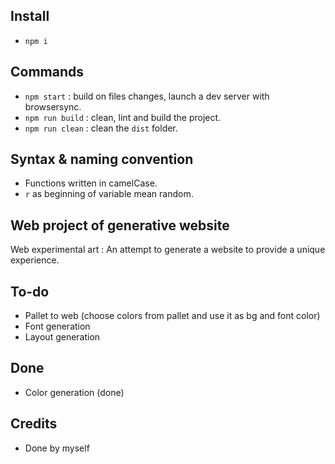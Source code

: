 
## Install

- `npm i`


## Commands

- `npm start` : build on files changes, launch a dev server with browsersync.
- `npm run build` : clean, lint and build the project.
- `npm run clean` : clean the `dist` folder.


## Syntax & naming convention
- Functions written in camelCase.
- `r` as beginning of variable mean random.

## Web project of generative website
Web experimental art :
An attempt to generate a website to provide a unique experience.


## To-do

- Pallet to web (choose colors from pallet and use it as bg and font color)
- Font generation
- Layout generation 


## Done

- Color generation (done)


## Credits

- Done by myself
